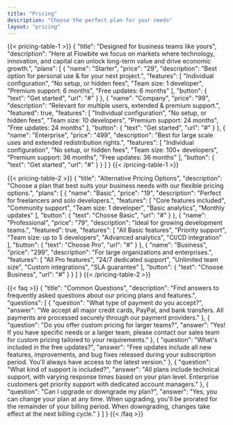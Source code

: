```yaml
---
title: "Pricing"
description: "Choose the perfect plan for your needs"
layout: "pricing"
---
```


{{< pricing-table-1 >}}
{
    "title": "Designed for business teams like yours",
    "description": "Here at Flowbite we focus on markets where technology, innovation, and capital can unlock long-term value and drive economic growth.",
    "plans": [
        {
            "name": "Starter",
            "price": "29",
            "description": "Best option for personal use & for your next project.",
            "features": [
                "Individual configuration",
                "No setup, or hidden fees",
                "Team size: 1 developer",
                "Premium support: 6 months",
                "Free updates: 6 months"
            ],
            "button": {
                "text": "Get started",
                "url": "#"
            }
        },
        {
            "name": "Company",
            "price": "99",
            "description": "Relevant for multiple users, extended & premium support.",
            "featured": true,
            "features": [
                "Individual configuration",
                "No setup, or hidden fees",
                "Team size: 10 developers",
                "Premium support: 24 months",
                "Free updates: 24 months"
            ],
            "button": {
                "text": "Get started",
                "url": "#"
            }
        },
        {
            "name": "Enterprise",
            "price": "499",
            "description": "Best for large scale uses and extended redistribution rights.",
            "features": [
                "Individual configuration",
                "No setup, or hidden fees",
                "Team size: 100+ developers",
                "Premium support: 36 months",
                "Free updates: 36 months"
            ],
            "button": {
                "text": "Get started",
                "url": "#"
            }
        }
    ]
}
{{< /pricing-table-1 >}}

<div class="mt-16"></div>

{{< pricing-table-2 >}}
{
    "title": "Alternative Pricing Options",
    "description": "Choose a plan that best suits your business needs with our flexible pricing options.",
    "plans": [
        {
            "name": "Basic",
            "price": "19",
            "description": "Perfect for freelancers and solo developers.",
            "features": [
                "Core features included",
                "Community support",
                "Team size: 1 developer",
                "Basic analytics",
                "Monthly updates"
            ],
            "button": {
                "text": "Choose Basic",
                "url": "#"
            }
        },
        {
            "name": "Professional",
            "price": "79",
            "description": "Ideal for growing development teams.",
            "featured": true,
            "features": [
                "All Basic features",
                "Priority support",
                "Team size: up to 5 developers",
                "Advanced analytics",
                "CI/CD integration"
            ],
            "button": {
                "text": "Choose Pro",
                "url": "#"
            }
        },
        {
            "name": "Business",
            "price": "299",
            "description": "For large organizations and enterprises.",
            "features": [
                "All Pro features",
                "24/7 dedicated support",
                "Unlimited team size",
                "Custom integrations",
                "SLA guarantee"
            ],
            "button": {
                "text": "Choose Business",
                "url": "#"
            }
        }
    ]
}
{{< /pricing-table-2 >}}

{{< faq >}}
{
    "title": "Common Questions",
    "description": "Find answers to frequently asked questions about our pricing plans and features.",
    "questions": [
        {
            "question": "What type of payment do you accept?",
            "answer": "We accept all major credit cards, PayPal, and bank transfers. All payments are processed securely through our payment providers."
        },
        {
            "question": "Do you offer custom pricing for larger teams?",
            "answer": "Yes! If you have specific needs or a larger team, please contact our sales team for custom pricing tailored to your requirements."
        },
        {
            "question": "What's included in the free updates?",
            "answer": "Free updates include all new features, improvements, and bug fixes released during your subscription period. You'll always have access to the latest version."
        },
        {
            "question": "What kind of support is included?",
            "answer": "All plans include technical support, with varying response times based on your plan level. Enterprise customers get priority support with dedicated account managers."
        },
        {
            "question": "Can I upgrade or downgrade my plan?",
            "answer": "Yes, you can change your plan at any time. When upgrading, you'll be prorated for the remainder of your billing period. When downgrading, changes take effect at the next billing cycle."
        }
    ]
}
{{< /faq >}}
